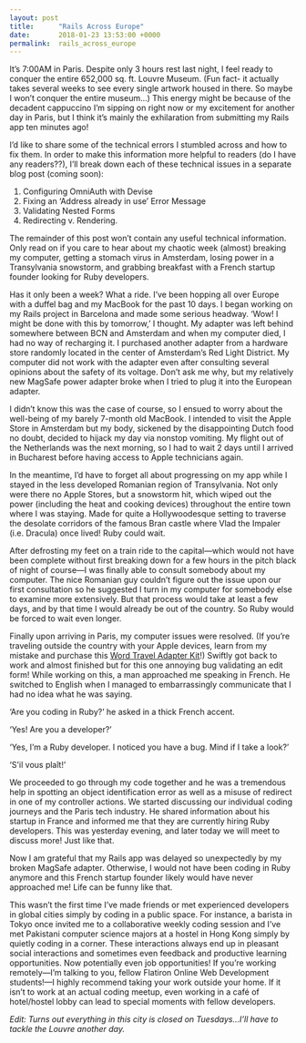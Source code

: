 ```yaml
---
layout: post
title:      "Rails Across Europe"
date:       2018-01-23 13:53:00 +0000
permalink:  rails_across_europe
---
```



It’s 7:00AM in Paris. Despite only 3 hours rest last night, I feel ready to conquer the entire 652,000 sq. ft. Louvre Museum. (Fun fact- it actually takes several weeks to see every single artwork housed in there. So maybe I won’t conquer the entire museum...) This energy might be because of the decadent cappuccino I’m sipping on right now or my excitement for another day in Paris, but I think it’s mainly the exhilaration from submitting my Rails app ten minutes ago!

I’d like to share some of the technical errors I stumbled across and how to fix them. In order to make this information more helpful to readers (do I have any readers??), I’ll break down each of these technical issues in a separate blog post (coming soon): 

1. Configuring OmniAuth with Devise
2. Fixing an ‘Address already in use’ Error Message
3. Validating Nested Forms
4. Redirecting v. Rendering. 

The remainder of this post won’t contain any useful technical information. Only read on if you care to hear about my chaotic week (almost) breaking my computer, getting a stomach virus in Amsterdam, losing power in a Transylvania snowstorm, and grabbing breakfast with a French startup founder looking for Ruby developers. 

Has it only been a week? What a ride. I’ve been hopping all over Europe with a duffel bag and my MacBook for the past 10 days. I began working on my Rails project in Barcelona and made some serious headway. ‘Wow! I might be done with this by tomorrow,’ I thought. My adapter was left behind somewhere between BCN and Amsterdam and when my computer died, I had no way of recharging it. I purchased another adapter from a hardware store randomly located in the center of Amsterdam’s Red Light District. My computer did not work with the adapter even after consulting several opinions about the safety of its voltage. Don’t ask me why, but my relatively new MagSafe power adapter broke when I tried to plug it into the European adapter. 

I didn’t know this was the case of course, so I ensued to worry about the well-being of my barely 7-month old MacBook.  I intended to visit the Apple Store in Amsterdam but my body, sickened by the disappointing Dutch food no doubt, decided to hijack my day via nonstop vomiting. My flight out of the Netherlands was the next morning, so I had to wait 2 days until I arrived in Bucharest before having access to Apple technicians again. 

In the meantime, I’d have to forget all about progressing on my app while I stayed in the less developed Romanian region of Transylvania. Not only were there no Apple Stores, but a snowstorm hit, which wiped out the power (including the heat and cooking devices) throughout the entire town where I was staying. Made for quite a Hollywoodesque setting to traverse the desolate corridors of the famous Bran castle where Vlad the Impaler (i.e. Dracula) once lived! Ruby could wait. 

After defrosting my feet on a train ride to the capital—which would not have been complete without first breaking down for a few hours in the pitch black of night of course—I was finally able to consult somebody about my computer. The nice Romanian guy couldn’t figure out the issue upon our first consultation so he suggested I turn in my computer for somebody else to examine more extensively. But that process would take at least a few days, and by that time I would already be out of the country. So Ruby would be forced to wait even longer.

Finally upon arriving in Paris, my computer issues were resolved. (If you’re traveling outside the country with your Apple devices, learn from my mistake and purchase this [Word Travel Adapter Kit](http://www.apple.com/shop/product/MD837AM/A/apple-world-travel-adapter-kit)!) Swiftly got back to work and almost finished but for this one annoying bug validating an edit form! While working on this, a man approached me speaking in French. He switched to English when I managed to embarrassingly communicate that I had no idea what he was saying. 

‘Are you coding in Ruby?’ he asked in a thick French accent.

‘Yes! Are you a developer?’

‘Yes, I’m a Ruby developer. I noticed you have a bug. Mind if I take a look?’

‘S'il vous plaît!’ 

We proceeded to go through my code together and he was a tremendous help in spotting an object identification error as well as a misuse of redirect in one of my controller actions. We started discussing our individual coding journeys and the Paris tech industry. He shared information about his startup in France and informed me that they are currently hiring Ruby developers. This was yesterday evening, and later today we will meet to discuss more! Just like that. 

Now I am grateful that my Rails app was delayed so unexpectedly by my broken MagSafe adapter. Otherwise, I would not have been coding in Ruby anymore and this French startup founder likely would have never approached me! Life can be funny like that.

This wasn’t the first time I’ve made friends or met experienced developers in global cities simply by coding in a public space. For instance, a barista in Tokyo once invited me to a collaborative weekly coding session and I’ve met Pakistani computer science majors at a hostel in Hong Kong simply by quietly coding in a corner. These interactions always end up in pleasant social interactions and sometimes even feedback and productive learning opportunities. Now potentially even job opportunities! If you’re working remotely—I’m talking to you, fellow Flatiron Online Web Development students!—I highly recommend taking your work outside your home. If it isn’t to work at an actual coding meetup, even working in a café of hotel/hostel lobby can lead to special moments with fellow developers.

*Edit: Turns out everything in this city is closed on Tuesdays…I’ll have to tackle the Louvre another day.*



